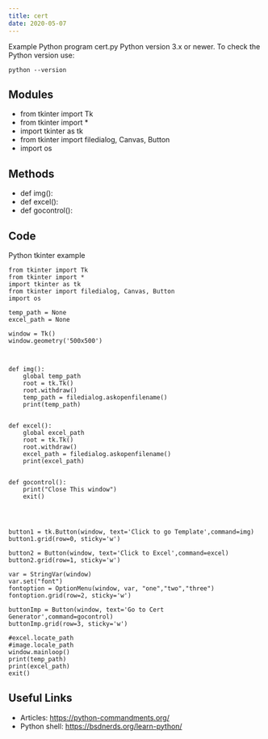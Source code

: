 ```yaml
---
title: cert
date: 2020-05-07
---
```

Example Python program cert.py
Python version 3.x or newer.
To check the Python version use:

    python --version

## Modules

* from tkinter import Tk
* from tkinter import *
* import tkinter as tk
* from tkinter import filedialog, Canvas, Button
* import os

## Methods

* def img():
* def excel():
* def gocontrol():

## Code

Python tkinter example

    
    
    from tkinter import Tk
    from tkinter import *
    import tkinter as tk
    from tkinter import filedialog, Canvas, Button
    import os
    
    temp_path = None
    excel_path = None
    
    window = Tk()
    window.geometry('500x500')
    
    
    
    def img():
        global temp_path
        root = tk.Tk()
        root.withdraw()
        temp_path = filedialog.askopenfilename()
        print(temp_path)
    
    
    def excel():
        global excel_path
        root = tk.Tk()
        root.withdraw()
        excel_path = filedialog.askopenfilename()
        print(excel_path)
    
    
    def gocontrol():
        print("Close This window")
        exit()
    
    
    
    
    button1 = tk.Button(window, text='Click to go Template',command=img)
    button1.grid(row=0, sticky='w')
    
    button2 = Button(window, text='Click to Excel',command=excel)
    button2.grid(row=1, sticky='w')
    
    var = StringVar(window)
    var.set("font")
    fontoption = OptionMenu(window, var, "one","two","three")
    fontoption.grid(row=2, sticky='w')
    
    buttonImp = Button(window, text='Go to Cert Generator',command=gocontrol)
    buttonImp.grid(row=3, sticky='w')
    
    #excel.locate_path
    #image.locale_path
    window.mainloop()
    print(temp_path)
    print(excel_path)
    exit()
    

## Useful Links

- Articles: https://python-commandments.org/
- Python shell: https://bsdnerds.org/learn-python/
